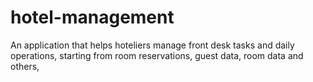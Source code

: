 # hotel-management
An application that helps hoteliers manage front desk tasks and daily operations, starting from room reservations, guest data, room data and others,
